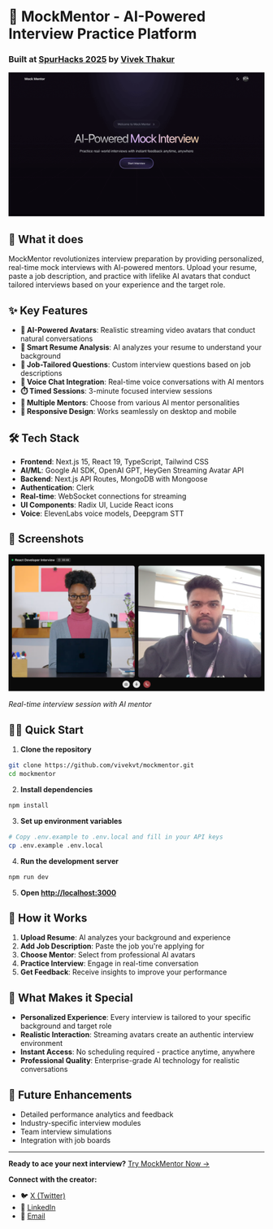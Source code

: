 # 🎯 MockMentor - AI-Powered Interview Practice Platform

### Built at [SpurHacks 2025](https://spurhacks.com/) by [Vivek Thakur](https://vivekthakur.dev)

![MockMentor Cover](public/mockmentor.gif)

## 🚀 What it does

MockMentor revolutionizes interview preparation by providing personalized, real-time mock interviews with AI-powered mentors. Upload your resume, paste a job description, and practice with lifelike AI avatars that conduct tailored interviews based on your experience and the target role.

## ✨ Key Features

- **🤖 AI-Powered Avatars**: Realistic streaming video avatars that conduct natural conversations
- **📝 Smart Resume Analysis**: AI analyzes your resume to understand your background
- **🎯 Job-Tailored Questions**: Custom interview questions based on job descriptions
- **🎤 Voice Chat Integration**: Real-time voice conversations with AI mentors
- **⏱️ Timed Sessions**: 3-minute focused interview sessions
- **👥 Multiple Mentors**: Choose from various AI mentor personalities
- **📱 Responsive Design**: Works seamlessly on desktop and mobile

## 🛠️ Tech Stack

- **Frontend**: Next.js 15, React 19, TypeScript, Tailwind CSS
- **AI/ML**: Google AI SDK, OpenAI GPT, HeyGen Streaming Avatar API
- **Backend**: Next.js API Routes, MongoDB with Mongoose
- **Authentication**: Clerk
- **Real-time**: WebSocket connections for streaming
- **UI Components**: Radix UI, Lucide React icons
- **Voice**: ElevenLabs voice models, Deepgram STT

## 🎨 Screenshots

![MockMentor Cover](public/demos/vivek.png)

_Real-time interview session with AI mentor_

## 🏃‍♂️ Quick Start

1. **Clone the repository**

```bash
git clone https://github.com/vivekvt/mockmentor.git
cd mockmentor
```

2. **Install dependencies**

```bash
npm install
```

3. **Set up environment variables**

```bash
# Copy .env.example to .env.local and fill in your API keys
cp .env.example .env.local
```

4. **Run the development server**

```bash
npm run dev
```

5. **Open [http://localhost:3000](http://localhost:3000)**

## 🎯 How it Works

1. **Upload Resume**: AI analyzes your background and experience
2. **Add Job Description**: Paste the job you're applying for
3. **Choose Mentor**: Select from professional AI avatars
4. **Practice Interview**: Engage in real-time conversation
5. **Get Feedback**: Receive insights to improve your performance

## 🌟 What Makes it Special

- **Personalized Experience**: Every interview is tailored to your specific background and target role
- **Realistic Interaction**: Streaming avatars create an authentic interview environment
- **Instant Access**: No scheduling required - practice anytime, anywhere
- **Professional Quality**: Enterprise-grade AI technology for realistic conversations

## 🔮 Future Enhancements

- Detailed performance analytics and feedback
- Industry-specific interview modules
- Team interview simulations
- Integration with job boards

---

**Ready to ace your next interview?** [Try MockMentor Now →](https://mockmentor.vercel.app)

**Connect with the creator:**

- 🐦 [X (Twitter)](https://x.com/vivekvt_)
- 💼 [LinkedIn](https://linkedin.com/in/vivekvt)
- 📧 [Email](mailto:contact@vivekthakur.dev)
